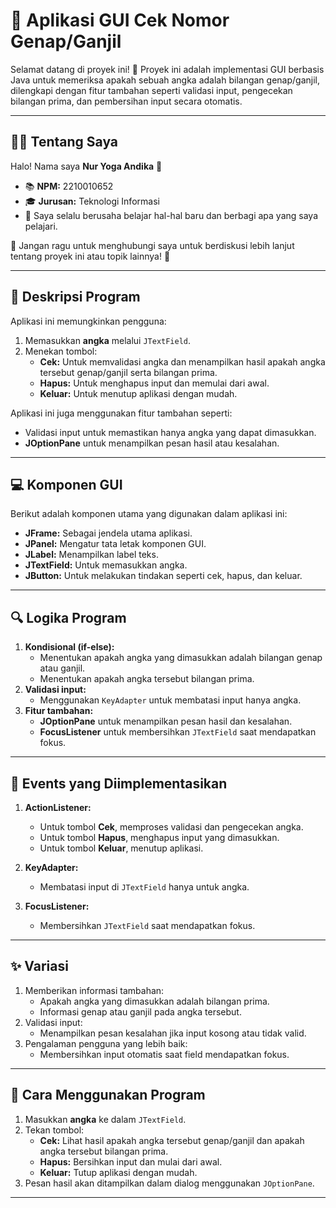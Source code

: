 # 🚀 Aplikasi GUI Cek Nomor Genap/Ganjil

Selamat datang di proyek ini! 🎉 Proyek ini adalah implementasi GUI berbasis Java untuk memeriksa apakah sebuah angka adalah bilangan genap/ganjil, dilengkapi dengan fitur tambahan seperti validasi input, pengecekan bilangan prima, dan pembersihan input secara otomatis.

---

## 👨‍💻 Tentang Saya

Halo! Nama saya **Nur Yoga Andika** 👋  
- 📚 **NPM:** 2210010652  
- 🎓 **Jurusan:** Teknologi Informasi  
- 🌟 Saya selalu berusaha belajar hal-hal baru dan berbagi apa yang saya pelajari.  

💬 Jangan ragu untuk menghubungi saya untuk berdiskusi lebih lanjut tentang proyek ini atau topik lainnya! 🚀  

---

## 📝 Deskripsi Program

Aplikasi ini memungkinkan pengguna:
1. Memasukkan **angka** melalui `JTextField`.
2. Menekan tombol:
   - **Cek:** Untuk memvalidasi angka dan menampilkan hasil apakah angka tersebut genap/ganjil serta bilangan prima.
   - **Hapus:** Untuk menghapus input dan memulai dari awal.
   - **Keluar:** Untuk menutup aplikasi dengan mudah.

Aplikasi ini juga menggunakan fitur tambahan seperti:
- Validasi input untuk memastikan hanya angka yang dapat dimasukkan.
- **JOptionPane** untuk menampilkan pesan hasil atau kesalahan.

---

## 💻 Komponen GUI

Berikut adalah komponen utama yang digunakan dalam aplikasi ini:
- **JFrame:** Sebagai jendela utama aplikasi.
- **JPanel:** Mengatur tata letak komponen GUI.
- **JLabel:** Menampilkan label teks.
- **JTextField:** Untuk memasukkan angka.
- **JButton:** Untuk melakukan tindakan seperti cek, hapus, dan keluar.

---

## 🔍 Logika Program

1. **Kondisional (if-else):**
   - Menentukan apakah angka yang dimasukkan adalah bilangan genap atau ganjil.
   - Menentukan apakah angka tersebut bilangan prima.
2. **Validasi input:**
   - Menggunakan `KeyAdapter` untuk membatasi input hanya angka.
3. **Fitur tambahan:**
   - **JOptionPane** untuk menampilkan pesan hasil dan kesalahan.
   - **FocusListener** untuk membersihkan `JTextField` saat mendapatkan fokus.

---

## 🎯 Events yang Diimplementasikan

1. **ActionListener:**  
   - Untuk tombol **Cek**, memproses validasi dan pengecekan angka.  
   - Untuk tombol **Hapus**, menghapus input yang dimasukkan.
   - Untuk tombol **Keluar**, menutup aplikasi.

2. **KeyAdapter:**  
   - Membatasi input di `JTextField` hanya untuk angka.

3. **FocusListener:**  
   - Membersihkan `JTextField` saat mendapatkan fokus.

---

## ✨ Variasi

1. Memberikan informasi tambahan:
   - Apakah angka yang dimasukkan adalah bilangan prima.
   - Informasi genap atau ganjil pada angka tersebut.
2. Validasi input:
   - Menampilkan pesan kesalahan jika input kosong atau tidak valid.
3. Pengalaman pengguna yang lebih baik:
   - Membersihkan input otomatis saat field mendapatkan fokus.

---

## 🔧 Cara Menggunakan Program

1. Masukkan **angka** ke dalam `JTextField`.
2. Tekan tombol:
   - **Cek:** Lihat hasil apakah angka tersebut genap/ganjil dan apakah angka tersebut bilangan prima.
   - **Hapus:** Bersihkan input dan mulai dari awal.
   - **Keluar:** Tutup aplikasi dengan mudah.
3. Pesan hasil akan ditampilkan dalam dialog menggunakan `JOptionPane`.

---


